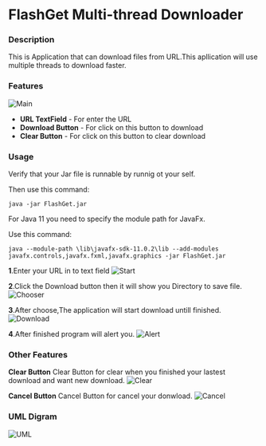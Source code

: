 # FlashGet Multi-thread Downloader
### Description
This is Application that can download files from URL.This apllication will use multiple threads to download faster.

### Features
![Main](https://cdn.discordapp.com/attachments/689474874762461249/710033292857966653/unknown.png)

* **URL TextField**  - For enter the URL
* **Download Button**  - For click on this button to download
* **Clear Button**  - For click on this button to clear download

### Usage
Verify that your Jar file is runnable by runnig ot your self.

Then use this command:
```
java -jar FlashGet.jar
```
For Java 11 you need to specify the module path for JavaFx.

Use this command:
```
java --module-path \lib\javafx-sdk-11.0.2\lib --add-modules javafx.controls,javafx.fxml,javafx.graphics -jar FlashGet.jar
```


 **1**.Enter your URL in to text field
 ![Start](https://cdn.discordapp.com/attachments/632960013631225893/710034602340777994/unknown.png)
 
 **2**.Click the Download button then it will show you Directory to save file.
 ![Chooser](https://cdn.discordapp.com/attachments/632960013631225893/710034719609323525/unknown.png)
 
 **3**.After choose,The application will start download untill finished.
 ![Download](https://cdn.discordapp.com/attachments/632960013631225893/710038008639782932/unknown.png)
 
 **4**.After finished program will alert you.
 ![Alert](https://cdn.discordapp.com/attachments/632960013631225893/710038107642265600/unknown.png)
 
 ### Other Features
 
 **Clear Button**
 Clear Button for clear when you finished your lastest download and want new download.
 ![Clear](https://cdn.discordapp.com/attachments/632960013631225893/710038241620918272/unknown.png)
 
 **Cancel Button**
 Cancel Button for cancel your donwload.
 ![Cancel](https://cdn.discordapp.com/attachments/632960013631225893/710038577333141564/unknown.png)
 
 ### UML Digram
 ![UML](https://cdn.discordapp.com/attachments/632960013631225893/710043720799617064/Package_FlashGet.png)
